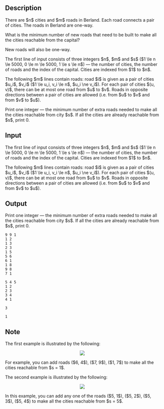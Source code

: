 ## Description

<div><p>There are $n$ cities and $m$ roads in Berland. Each road connects a pair of cities. The roads in Berland are one-way.</p><p>What is the minimum number of new roads that need to be built to make all the cities reachable from the capital?</p><p>New roads will also be one-way.</p></div><div class="input-specification"><p>The first line of input consists of three integers $n$, $m$ and $s$ ($1 \le n \le 5000, 0 \le m \le 5000, 1 \le s \le n$) — the number of cities, the number of roads and the index of the capital. Cities are indexed from $1$ to $n$.</p><p>The following $m$ lines contain roads: road $i$ is given as a pair of cities $u_i$, $v_i$ ($1 \le u_i, v_i \le n$, $u_i \ne v_i$). For each pair of cities $(u, v)$, there can be at most one road from $u$ to $v$. Roads in opposite directions between a pair of cities are allowed (i.e. from $u$ to $v$ and from $v$ to $u$).</p></div><div class="output-specification"><p>Print one integer — the minimum number of extra roads needed to make all the cities reachable from city $s$. If all the cities are already reachable from $s$, print <span class="tex-font-style-tt">0</span>.</p></div>

## Input

<p>The first line of input consists of three integers $n$, $m$ and $s$ ($1 \le n \le 5000, 0 \le m \le 5000, 1 \le s \le n$) — the number of cities, the number of roads and the index of the capital. Cities are indexed from $1$ to $n$.</p><p>The following $m$ lines contain roads: road $i$ is given as a pair of cities $u_i$, $v_i$ ($1 \le u_i, v_i \le n$, $u_i \ne v_i$). For each pair of cities $(u, v)$, there can be at most one road from $u$ to $v$. Roads in opposite directions between a pair of cities are allowed (i.e. from $u$ to $v$ and from $v$ to $u$).</p>

## Output

<p>Print one integer — the minimum number of extra roads needed to make all the cities reachable from city $s$. If all the cities are already reachable from $s$, print <span class="tex-font-style-tt">0</span>.</p>





```input1
9 9 1
1 2
1 3
2 3
1 5
5 6
6 1
1 8
9 8
7 1

```




```input2
5 4 5
1 2
2 3
3 4
4 1

```




```output1
3

```




```output2
1

```



## Note

<p>The first example is illustrated by the following:</p><center> <img class="tex-graphics" src="file://KzOss0eH.png" style="max-width: 100.0%;max-height: 100.0%;"> </center><p>For example, you can add roads ($6, 4$), ($7, 9$), ($1, 7$) to make all the cities reachable from $s = 1$.</p><p>The second example is illustrated by the following:</p><center> <img class="tex-graphics" src="file://tcmE6J25.png" style="max-width: 100.0%;max-height: 100.0%;"> </center><p>In this example, you can add any one of the roads ($5, 1$), ($5, 2$), ($5, 3$), ($5, 4$) to make all the cities reachable from $s = 5$.</p>
